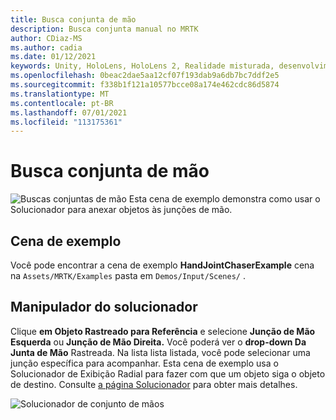 ```yaml
---
title: Busca conjunta de mão
description: Busca conjunta manual no MRTK
author: CDiaz-MS
ms.author: cadia
ms.date: 01/12/2021
keywords: Unity, HoloLens, HoloLens 2, Realidade misturada, desenvolvimento, MRTK,
ms.openlocfilehash: 0beac2dae5aa12cf07f193dab9a6db7bc7ddf2e5
ms.sourcegitcommit: f338b1f121a10577bcce08a174e462cdc86d5874
ms.translationtype: MT
ms.contentlocale: pt-BR
ms.lasthandoff: 07/01/2021
ms.locfileid: "113175361"
---
```

# <a name="hand-joint-chaser"></a>Busca conjunta de mão

![Buscas conjuntas de mão Esta cena ](../images/hand-joint-chaser/MRTK_HandJointChaser_Main.jpg) de exemplo demonstra como usar o Solucionador para anexar objetos às junções de mão.

## <a name="example-scene"></a>Cena de exemplo

Você pode encontrar a cena de exemplo **HandJointChaserExample** cena na `Assets/MRTK/Examples` pasta em `Demos/Input/Scenes/` .

## <a name="solver-handler"></a>Manipulador do solucionador

Clique **em Objeto Rastreado para Referência** e selecione **Junção de Mão Esquerda** ou **Junção de Mão Direita.** Você poderá ver o **drop-down Da Junta de Mão** Rastreada. Na lista lista listada, você pode selecionar uma junção específica para acompanhar. Esta cena de exemplo usa o Solucionador de Exibição Radial para fazer com que um objeto siga o objeto de destino. Consulte [a página Solucionador](../ux-building-blocks/solvers/solver.md) para obter mais detalhes.

![Solucionador de conjunto de mãos](../images/hand-joint-chaser/MRTK_Solver_HandJoint.jpg)
